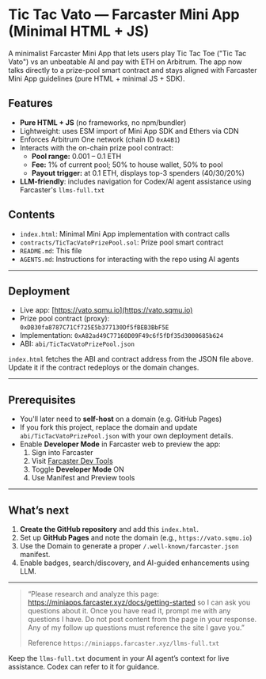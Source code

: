 # Tic Tac Vato — Farcaster Mini App (Minimal HTML + JS)

A minimalist Farcaster Mini App that lets users play Tic Tac Toe ("Tic Tac Vato") vs an unbeatable AI and pay with ETH on Arbitrum. The app now talks directly to a prize-pool smart contract and stays aligned with Farcaster Mini App guidelines (pure HTML + minimal JS + SDK).

## Features

- **Pure HTML + JS** (no frameworks, no npm/bundler)
- Lightweight: uses ESM import of Mini App SDK and Ethers via CDN
- Enforces Arbitrum One network (chain ID `0xA4B1`)
- Interacts with the on-chain prize pool contract:
  - **Pool range:** 0.001 – 0.1 ETH
  - **Fee:** 1% of current pool; 50% to house wallet, 50% to pool
  - **Payout trigger:** at 0.1 ETH, displays top-3 spenders (40/30/20%)
- **LLM-friendly**: includes navigation for Codex/AI agent assistance using Farcaster's `llms-full.txt`

## Contents

- `index.html`: Minimal Mini App implementation with contract calls
- `contracts/TicTacVatoPrizePool.sol`: Prize pool smart contract
- `README.md`: This file
- `AGENTS.md`: Instructions for interacting with the repo using AI agents

---

## Deployment

- Live app: [https://vato.sqmu.io](https://vato.sqmu.io)
- Prize pool contract (proxy): `0xDB30fa8787C71Cf725E5b377130Df5fBEB3BbF5E`
- Implementation: `0xA82ad49C77160D09F49c6f5fDf35d3000685b624`
- ABI: `abi/TicTacVatoPrizePool.json`

`index.html` fetches the ABI and contract address from the JSON file above. Update it if the contract redeploys or the domain changes.

---

## Prerequisites
- You'll later need to **self-host** on a domain (e.g. GitHub Pages)
- If you fork this project, replace the domain and update `abi/TicTacVatoPrizePool.json` with your own deployment details.
- Enable **Developer Mode** in Farcaster web to preview the app:
  1. Sign into Farcaster
  2. Visit [Farcaster Dev Tools](https://farcaster.xyz/~/settings/developer-tools)
  3. Toggle **Developer Mode** ON
  4. Use Manifest and Preview tools

---

## What’s next

1. **Create the GitHub repository** and add this `index.html`.
2. Set up **GitHub Pages** and note the domain (e.g., `https://vato.sqmu.io`)
3. Use the Domain to generate a proper `/.well-known/farcaster.json` manifest.
4. Enable badges, search/discovery, and AI-guided enhancements using LLM.

---

> “Please research and analyze this page: https://miniapps.farcaster.xyz/docs/getting-started so I can ask you questions about it. Once you have read it, prompt me with any questions I have. Do not post content from the page in your response. Any of my follow up questions must reference the site I gave you.”  
>
> Reference `https://miniapps.farcaster.xyz/llms-full.txt`

Keep the `llms-full.txt` document in your AI agent’s context for live assistance. Codex can refer to it for guidance.
